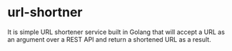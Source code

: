 # url-shortner
It is simple URL shortener service built in Golang that will accept a URL as an argument over a REST API and return a shortened URL as a result.
